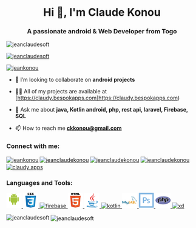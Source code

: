 <h1 align="center">Hi 👋, I'm Claude Konou</h1>
<h3 align="center">A passionate android & Web Developer from Togo</h3>

<p align="left"> <img src="https://komarev.com/ghpvc/?username=jeanclaudesoft&label=Profile%20views&color=0e75b6&style=flat" alt="jeanclaudesoft" /> </p>

<p align="left"> <a href="https://github.com/ryo-ma/github-profile-trophy"><img src="https://github-profile-trophy.vercel.app/?username=jeanclaudesoft" alt="jeanclaudesoft" /></a> </p>

<p align="left"> <a href="https://twitter.com/jeankonou" target="blank"><img src="https://img.shields.io/twitter/follow/jeankonou?logo=twitter&style=for-the-badge" alt="jeankonou" /></a> </p>

- 👯 I’m looking to collaborate on **android projects**

- 👨‍💻 All of my projects are available at [https://claudy.bespokapps.com]https://claudy.bespokapps.com)

- 💬 Ask me about **java, Kotlin android, php, rest api, laravel, Firebase, SQL**

- 📫 How to reach me **ckkonou@gmail.com**

<h3 align="left">Connect with me:</h3>
<p align="left">
<a href="https://twitter.com/jeankonou" target="blank"><img align="center" src="https://raw.githubusercontent.com/rahuldkjain/github-profile-readme-generator/master/src/images/icons/Social/twitter.svg" alt="jeankonou" height="30" width="40" /></a>
<a href="https://linkedin.com/in/jeanclaudekonou" target="blank"><img align="center" src="https://raw.githubusercontent.com/rahuldkjain/github-profile-readme-generator/master/src/images/icons/Social/linked-in-alt.svg" alt="jeanclaudekonou" height="30" width="40" /></a>
<a href="https://fb.com/jeanclaudekonou" target="blank"><img align="center" src="https://raw.githubusercontent.com/rahuldkjain/github-profile-readme-generator/master/src/images/icons/Social/facebook.svg" alt="jeanclaudekonou" height="30" width="40" /></a>
<a href="https://instagram.com/jeanclaudekonou" target="blank"><img align="center" src="https://raw.githubusercontent.com/rahuldkjain/github-profile-readme-generator/master/src/images/icons/Social/instagram.svg" alt="jeanclaudekonou" height="30" width="40" /></a>
<a href="https://www.youtube.com/c/claudy apps" target="blank"><img align="center" src="https://raw.githubusercontent.com/rahuldkjain/github-profile-readme-generator/master/src/images/icons/Social/youtube.svg" alt="claudy apps" height="30" width="40" /></a>
</p>

<h3 align="left">Languages and Tools:</h3>
<p align="left"> <a href="https://developer.android.com" target="_blank"> <img src="https://raw.githubusercontent.com/devicons/devicon/master/icons/android/android-original-wordmark.svg" alt="android" width="40" height="40"/> </a> <a href="https://www.w3schools.com/css/" target="_blank"> <img src="https://raw.githubusercontent.com/devicons/devicon/master/icons/css3/css3-original-wordmark.svg" alt="css3" width="40" height="40"/> </a> <a href="https://firebase.google.com/" target="_blank"> <img src="https://www.vectorlogo.zone/logos/firebase/firebase-icon.svg" alt="firebase" width="40" height="40"/> </a> <a href="https://www.w3.org/html/" target="_blank"> <img src="https://raw.githubusercontent.com/devicons/devicon/master/icons/html5/html5-original-wordmark.svg" alt="html5" width="40" height="40"/> </a> <a href="https://www.java.com" target="_blank"> <img src="https://raw.githubusercontent.com/devicons/devicon/master/icons/java/java-original.svg" alt="java" width="40" height="40"/> </a> <a href="https://kotlinlang.org" target="_blank"> <img src="https://www.vectorlogo.zone/logos/kotlinlang/kotlinlang-icon.svg" alt="kotlin" width="40" height="40"/> </a> <a href="https://www.mysql.com/" target="_blank"> <img src="https://raw.githubusercontent.com/devicons/devicon/master/icons/mysql/mysql-original-wordmark.svg" alt="mysql" width="40" height="40"/> </a> <a href="https://www.photoshop.com/en" target="_blank"> <img src="https://raw.githubusercontent.com/devicons/devicon/master/icons/photoshop/photoshop-line.svg" alt="photoshop" width="40" height="40"/> </a> <a href="https://www.php.net" target="_blank"> <img src="https://raw.githubusercontent.com/devicons/devicon/master/icons/php/php-original.svg" alt="php" width="40" height="40"/> </a> <a href="https://www.adobe.com/products/xd.html" target="_blank"> <img src="https://cdn.worldvectorlogo.com/logos/adobe-xd.svg" alt="xd" width="40" height="40"/> </a> </p>

<p><img align="left" src="https://github-readme-stats.vercel.app/api/top-langs?username=jeanclaudesoft&show_icons=true&locale=en&layout=compact" alt="jeanclaudesoft" /></p>

<p>&nbsp;<img align="center" src="https://github-readme-stats.vercel.app/api?username=jeanclaudesoft&show_icons=true&locale=en" alt="jeanclaudesoft" /></p>

